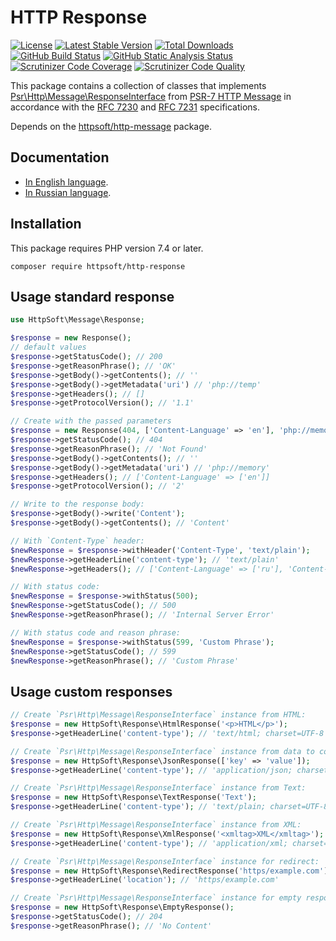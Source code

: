 # HTTP Response

[![License](https://poser.pugx.org/httpsoft/http-response/license)](https://packagist.org/packages/httpsoft/http-response)
[![Latest Stable Version](https://poser.pugx.org/httpsoft/http-response/v)](https://packagist.org/packages/httpsoft/http-response)
[![Total Downloads](https://poser.pugx.org/httpsoft/http-response/downloads)](https://packagist.org/packages/httpsoft/http-response)
[![GitHub Build Status](https://github.com/httpsoft/http-response/workflows/build/badge.svg)](https://github.com/httpsoft/http-response/actions)
[![GitHub Static Analysis Status](https://github.com/httpsoft/http-response/workflows/static/badge.svg)](https://github.com/httpsoft/http-response/actions)
[![Scrutinizer Code Coverage](https://scrutinizer-ci.com/g/httpsoft/http-response/badges/coverage.png?b=master)](https://scrutinizer-ci.com/g/httpsoft/http-response/?branch=master)
[![Scrutinizer Code Quality](https://scrutinizer-ci.com/g/httpsoft/http-response/badges/quality-score.png?b=master)](https://scrutinizer-ci.com/g/httpsoft/http-response/?branch=master)

This package contains a collection of classes that implements [Psr\Http\Message\ResponseInterface](https://github.com/php-fig/http-message/blob/master/src/ResponseInterface.php) from [PSR-7 HTTP Message](https://github.com/php-fig/fig-standards/blob/master/accepted/PSR-7-http-message.md) in accordance with the [RFC 7230](https://tools.ietf.org/html/rfc7230) and [RFC 7231](https://tools.ietf.org/html/rfc7231) specifications. 

Depends on the [httpsoft/http-message](https://github.com/httpsoft/http-message) package.

## Documentation

* [In English language](https://httpsoft.org/docs/response).
* [In Russian language](https://httpsoft.org/ru/docs/response).

## Installation

This package requires PHP version 7.4 or later.

```
composer require httpsoft/http-response
```

## Usage standard response

```php
use HttpSoft\Message\Response;

$response = new Response();
// default values
$response->getStatusCode(); // 200
$response->getReasonPhrase(); // 'OK'
$response->getBody()->getContents(); // ''
$response->getBody()->getMetadata('uri') // 'php://temp'
$response->getHeaders(); // []
$response->getProtocolVersion(); // '1.1'

// Create with the passed parameters
$response = new Response(404, ['Content-Language' => 'en'], 'php://memory', '2');
$response->getStatusCode(); // 404
$response->getReasonPhrase(); // 'Not Found'
$response->getBody()->getContents(); // ''
$response->getBody()->getMetadata('uri') // 'php://memory'
$response->getHeaders(); // ['Content-Language' => ['en']]
$response->getProtocolVersion(); // '2'

// Write to the response body:
$response->getBody()->write('Content');
$response->getBody()->getContents(); // 'Content'

// With `Content-Type` header:
$newResponse = $response->withHeader('Content-Type', 'text/plain');
$newResponse->getHeaderLine('content-type'); // 'text/plain'
$newResponse->getHeaders(); // ['Content-Language' => ['ru'], 'Content-Type' => ['text/plain']]

// With status code:
$newResponse = $response->withStatus(500);
$newResponse->getStatusCode(); // 500
$newResponse->getReasonPhrase(); // 'Internal Server Error'

// With status code and reason phrase:
$newResponse = $response->withStatus(599, 'Custom Phrase');
$newResponse->getStatusCode(); // 599
$newResponse->getReasonPhrase(); // 'Custom Phrase'
```

## Usage custom responses

```php
// Create `Psr\Http\Message\ResponseInterface` instance from HTML: 
$response = new HttpSoft\Response\HtmlResponse('<p>HTML</p>');
$response->getHeaderLine('content-type'); // 'text/html; charset=UTF-8'

// Create `Psr\Http\Message\ResponseInterface` instance from data to convert to JSON: 
$response = new HttpSoft\Response\JsonResponse(['key' => 'value']);
$response->getHeaderLine('content-type'); // 'application/json; charset=UTF-8'

// Create `Psr\Http\Message\ResponseInterface` instance from Text: 
$response = new HttpSoft\Response\TextResponse('Text');
$response->getHeaderLine('content-type'); // 'text/plain; charset=UTF-8'

// Create `Psr\Http\Message\ResponseInterface` instance from XML: 
$response = new HttpSoft\Response\XmlResponse('<xmltag>XML</xmltag>');
$response->getHeaderLine('content-type'); // 'application/xml; charset=UTF-8'

// Create `Psr\Http\Message\ResponseInterface` instance for redirect: 
$response = new HttpSoft\Response\RedirectResponse('https/example.com');
$response->getHeaderLine('location'); // 'https/example.com'

// Create `Psr\Http\Message\ResponseInterface` instance for empty response: 
$response = new HttpSoft\Response\EmptyResponse();
$response->getStatusCode(); // 204
$response->getReasonPhrase(); // 'No Content'
```

